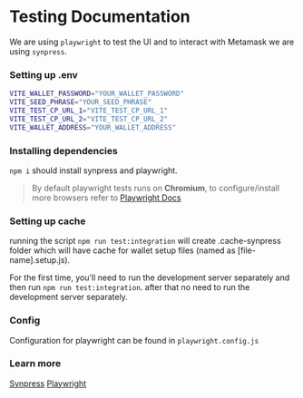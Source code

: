 # Testing Documentation

We are using `playwright` to test the UI and to interact with Metamask we are using `synpress`.

### Setting up .env

```sh
VITE_WALLET_PASSWORD="YOUR_WALLET_PASSWORD"
VITE_SEED_PHRASE="YOUR_SEED_PHRASE"
VITE_TEST_CP_URL_1="VITE_TEST_CP_URL_1"
VITE_TEST_CP_URL_2="VITE_TEST_CP_URL_2"
VITE_WALLET_ADDRESS="YOUR_WALLET_ADDRESS"
```

### Installing dependencies

`npm i` should install synpress and playwright.

> By default playwright tests runs on **Chromium**, to configure/install more browsers refer to [Playwright Docs](https://playwright.dev/docs/browsers)

### Setting up cache

running the script `npm run test:integration` will create .cache-synpress folder which will have cache for wallet setup files (named as [file-name].setup.js).

For the first time, you'll need to run the development server separately and then run `npm run test:integration`.
after that no need to run the development server separately.
  
### Config

Configuration for playwright can be found in `playwright.config.js`

### Learn more

[Synpress](https://synpress.io/)
[Playwright](https://playwright.dev/)
